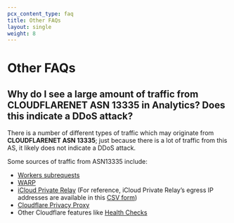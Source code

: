 ```yaml
---
pcx_content_type: faq
title: Other FAQs
layout: single
weight: 8
---
```


# Other FAQs

## Why do I see a large amount of traffic from CLOUDFLARENET ASN 13335 in Analytics? Does this indicate a DDoS attack?

There is a number of different types of traffic which may originate from **CLOUDFLARENET ASN 13335**; just because there is a lot of traffic from this AS, it likely does not indicate a DDoS attack.

Some sources of traffic from ASN13335 include:
* [Workers subrequests](/workers/runtime-apis/fetch/)
* [WARP](/warp-client/known-issues-and-faq/#does-warp-reveal-my-ip-address-to-websites-i-visit)
* [iCloud Private Relay](https://blog.cloudflare.com/icloud-private-relay/) (For reference, iCloud Private Relay’s egress IP addresses are available in this [CSV form](https://mask-api.icloud.com/egress-ip-ranges.csv))
* [Cloudflare Privacy Proxy](https://blog.cloudflare.com/building-privacy-into-internet-standards-and-how-to-make-your-app-more-private-today/)
* Other Cloudflare features like [Health Checks](/health-checks/
)


